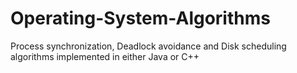 # Operating-System-Algorithms
Process synchronization, Deadlock avoidance and Disk scheduling algorithms implemented in either Java or C++
